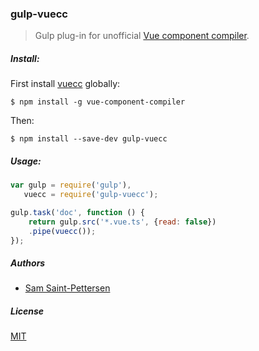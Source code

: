 ### gulp-vuecc
> Gulp plug-in for unofficial [Vue component compiler](https://github.com/stpettersens/vue-component-compiler).

<!--
[![Build Status](https://travis-ci.org/stpettersens/gulp-codo.png?branch=master)](https://travis-ci.org/stpettersens/gulp-codo)
[![npm version](https://badge.fury.io/js/gulp-codo.svg)](http://npmjs.com/package/gulp-codo)
[![Dependency Status](https://david-dm.org/stpettersens/gulp-codo.png?theme=shields.io)](https://david-dm.org/stpettersens/gulp-codo) [![Development Dependency Status](https://david-dm.org/stpettersens/gulp-codo/dev-status.png?theme=shields.io)](https://david-dm.org/stpettersens/gulp-codo#info=devDependencies)
-->

##### Install:

First install [vuecc](https://github.com/stpettersens/vue-component-compiler) globally:

	$ npm install -g vue-component-compiler

Then:

    $ npm install --save-dev gulp-vuecc

##### Usage:
```js
var gulp = require('gulp'),
   vuecc = require('gulp-vuecc');

gulp.task('doc', function () {
	return gulp.src('*.vue.ts', {read: false})
	.pipe(vuecc());
});
```

##### Authors

* [Sam Saint-Pettersen](https://github.com/stpettersens)

##### License

[MIT](https://opensource.org/licenses/MIT)
